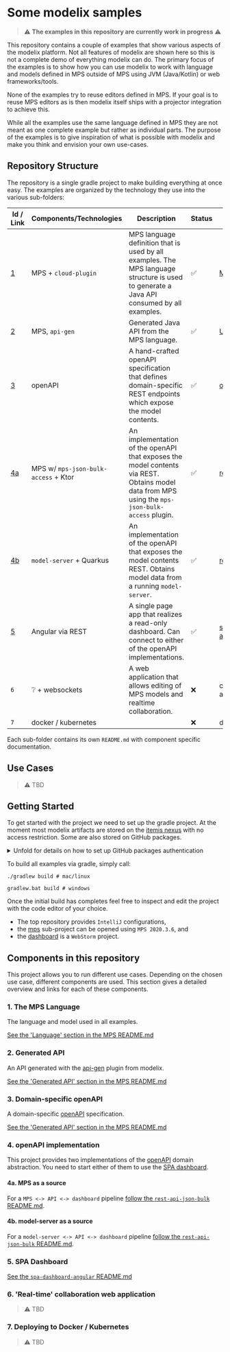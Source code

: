 # Some modelix samples

>  ⚠️ **The examples in this repository are currently work in progress** ⚠️

This repository contains a couple of examples that show various aspects of the modelix platform.
Not all features of modelix are shown here so this is not a complete demo of everything modelix can do.
The primary focus of the examples is to show how you can use modelix to work with language and models defined in
MPS outside of MPS using JVM (Java/Kotlin) or web frameworks/tools.

None of the examples try to reuse editors defined in MPS.
If your goal is to reuse MPS editors as is then modelix itself ships with a projector integration to achieve this.

While all the examples use the same language defined in MPS they are not meant as one complete example
but rather as individual parts. The purpose of the examples is to give inspiration of what is possible with modelix
and make you think and envision your own use-cases.

## Repository Structure

The repository is a single gradle project to make building everything at once easy. The examples are organized by the technology they use into the various sub-folders:

| Id / Link                            | Components/Technologies              | Description                                                                                                                                  | Status | Folder                                                           |
|--------------------------------------|--------------------------------------|----------------------------------------------------------------------------------------------------------------------------------------------|--------|------------------------------------------------------------------|
| [1](mps/README.md#language)          | MPS + `cloud-plugin`                 | MPS language definition that is used by all examples. The MPS language structure is used to generate a Java API consumed by all examples.    | ✅      | [MPS](mps)                                                       |
| [2](mps/README.md#generated-api)     | MPS, `api-gen`                       | Generated Java API from the MPS language.                                                                                                    | ✅      | [University.Schedule.api](mps/solutions/University.Schedule.api) |
| [3](openapi/README.md)               | openAPI                              | A hand-crafted openAPI specification that defines domain-specific REST endpoints which expose the model contents.                            | ✅      | [openapi](openapi)                                               |
| [4a](rest-api-json-bulk/README.md)   | MPS w/ `mps-json-bulk-access` + Ktor | An implementation of the openAPI that exposes the model contents via REST. Obtains model data from MPS using the `mps-json-bulk-access` plugin. | ✅      | [rest-api-json-bulk](rest-api-json-bulk)                         |
| [4b](rest-api-model-server/README.md) | `model-server` + Quarkus             | An implementation of the openAPI that exposes the model contents REST. Obtains model data from a running `model-server`.                     | ✅      | [rest-api-model-server](rest-api-model-server)                   |
| [5](spa-dashboard-angular/README.md) | Angular via REST                     | A single page app that realizes a read-only dashboard. Can connect to either of the openAPI implementations.                                 | ✅      | [spa-dashboard-angular](spa-dashboard-angular)                   |
| `6`                                  | ❔ + websockets                       | A web application that allows editing of MPS models and realtime collaboration.                                                              | ❌      | collaboration-web-app                                            |
| `7`                                  | docker / kubernetes                  |                                                                                                                                              | ❌      | deployment                                                       |

Each sub-folder contains its own `README.md` with component specific documentation.


## Use Cases

> ⚠️ TBD

## Getting Started

To get started with the project we need to set up the gradle project. 
At the moment most modelix artifacts are stored on the [itemis nexus](https://artifacts.itemis.cloud/#browse/browse:maven-mps:org%2Fmodelix) with no access restriction.
Some are also stored on GitHub packages.

<details>
<summary>Unfold for details on how to set up GitHub packages authentication</summary>
To access GitHub packaged you need to specify your credentials. 
First of all you will need to generate a [personal access token](https://docs.github.com/en/packages/working-with-a-github-packages-registry/working-with-the-gradle-registry#authenticating-to-github-packages) with access to GitHub Packages. The project assumes that your username is available as the variable `gpr.user` and the token as `gpr.key`.
The easiest way to configure the credentials is copy the example below, paste it into the [`gradle.properties`](gradle.properties) file in the repository and replace the values with your credentials:

```
gpr.user=<your GitHub login>
gpr.key=<your personal access token>
```

Gradle also supports [other locations](https://docs.gradle.org/current/userguide/build_environment.html#sec:gradle_configuration_properties) for specifying these properties.

After you have set up your credentials you can build all examples.

</details>


To build all examples via gradle, simply call:

```
./gradlew build # mac/linux

gradlew.bat build # windows
```

Once the initial build has completes feel free to inspect and edit the project with the code editor of your choice.
 - The top repository provides `IntelliJ` configurations, 
 - the [mps](mps) sub-project can be opened using `MPS 2020.3.6`, and 
 - the [dashboard](spa-dashboard-angular) is a `WebStorm` project.


## Components in this repository

This project allows you to run different use cases.
Depending on the chosen use case, different components are used.
This section gives a detailed overview and links for each of these components.

### 1. The MPS Language

The language and model used in all examples. 

[See the 'Language' section in the MPS README.md](mps/README.md#language)


### 2. Generated API

An API generated with the [api-gen](https://github.com/modelix/api-gen) plugin from modelix.

[See the 'Generated API' section in the MPS README.md](mps/README.md#generated-api)

### 3. Domain-specific openAPI

A domain-specific [openAPI](https://www.openapis.org/) specification.

[See the 'Generated API' section in the MPS README.md](openapi/README.md)

### 4. openAPI implementation

This project provides two implementations of the [openAPI](openapi) domain abstraction.
You need to start either of them to use the [SPA dashboard](spa-dashboard-angular).

#### 4a. MPS as a source

For a `MPS <-> API <-> dashboard` pipeline [follow the `rest-api-json-bulk` README.md](rest-api-json-bulk/README.md).

#### 4b. model-server as a source

For a `model-server <-> API <-> dashboard` pipeline [follow the `rest-api-json-bulk` README.md](rest-api-json-bulk/README.md).

### 5. SPA Dashboard

[See the `spa-dashboard-angular` README.md](spa-dashboard-angular/README.md)

### 6. 'Real-time' collaboration web application

> ⚠️ TBD

### 7. Deploying to Docker / Kubernetes

> ⚠️ TBD